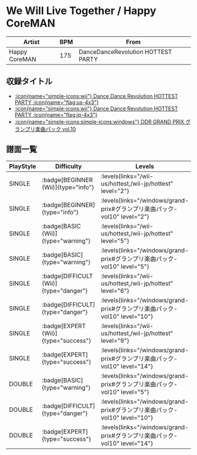 # We Will Live Together / Happy CoreMAN

|Artist|BPM|From|
|------|---|----|
|Happy CoreMAN|175|DanceDanceRevolution HOTTEST PARTY|

## 収録タイトル

- [:icon{name="simple-icons:wii"} Dance Dance Revolution HOTTEST PARTY :icon{name="flag:us-4x3"}](/wii-us/hottest)
- [:icon{name="simple-icons:wii"} Dance Dance Revolution HOTTEST PARTY :icon{name="flag:jp-4x3"}](/wii-jp/hottest)
- [:icon{name="simple-icons:simple-icons:windows"} DDR GRAND PRIX グランプリ楽曲パック vol.10](/windows/grand-prix#グランプリ楽曲パック-vol10)

## 譜面一覧

|PlayStyle|Difficulty|Levels|Notes|Movie|
|---------|----------|------|-----|-----|
|SINGLE| :badge[BEGINNER (Wii)]{type="info"}| :levels{links="/wii-us/hottest,/wii-jp/hottest" level="2"}|74/8||
|SINGLE| :badge[BEGINNER]{type="info"}| :levels{links="/windows/grand-prix#グランプリ楽曲パック-vol10" level="2"}|77/0||
|SINGLE| :badge[BASIC (Wii)]{type="warning"}| :levels{links="/wii-us/hottest,/wii-jp/hottest" level="5"}|114/34||
|SINGLE| :badge[BASIC]{type="warning"}| :levels{links="/windows/grand-prix#グランプリ楽曲パック-vol10" level="5"}|139/8||
|SINGLE| :badge[DIFFICULT (Wii)]{type="danger"}| :levels{links="/wii-us/hottest,/wii-jp/hottest" level="6"}|227/24||
|SINGLE| :badge[DIFFICULT]{type="danger"}| :levels{links="/windows/grand-prix#グランプリ楽曲パック-vol10" level="10"}|287/14||
|SINGLE| :badge[EXPERT (Wii)]{type="success"}| :levels{links="/wii-us/hottest,/wii-jp/hottest" level="9"}|333/14||
|SINGLE| :badge[EXPERT]{type="success"}| :levels{links="/windows/grand-prix#グランプリ楽曲パック-vol10" level="14"}|471/24||
|DOUBLE| :badge[BASIC]{type="warning"}| :levels{links="/windows/grand-prix#グランプリ楽曲パック-vol10" level="5"}|137/8||
|DOUBLE| :badge[DIFFICULT]{type="danger"}| :levels{links="/windows/grand-prix#グランプリ楽曲パック-vol10" level="10"}|291/17||
|DOUBLE| :badge[EXPERT]{type="success"}| :levels{links="/windows/grand-prix#グランプリ楽曲パック-vol10" level="14"}|444/14||
